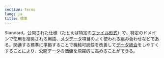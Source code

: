 ```yaml
---
section: terms
lang: ja
title: 標準
---
```


Standard。公開された仕様（たとえば特定の[ファイル形式](../file-format/)）で、特定のドメインで使用を推奨される用語、[メタデータ](../metadata/)項目のよく使われる組み合わせなどである。関連する標準に準拠することで機械可読性を改善して[データ統合](../data-integration/)をしやすくすることにより、公開データの価値を飛躍的に高めることができる。

